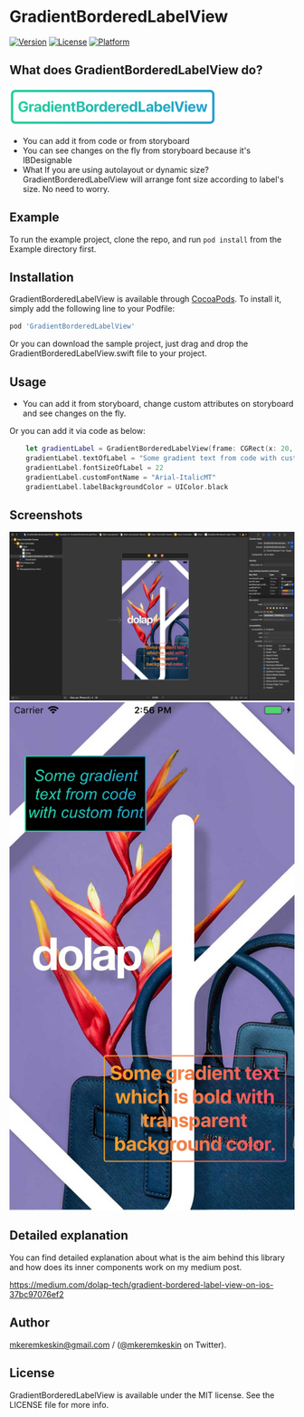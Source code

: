 # GradientBorderedLabelView

[![Version](https://img.shields.io/cocoapods/v/GradientBorderedLabelView.svg?style=flat)](https://cocoapods.org/pods/GradientBorderedLabelView)
[![License](https://img.shields.io/cocoapods/l/GradientBorderedLabelView.svg?style=flat)](https://cocoapods.org/pods/GradientBorderedLabelView)
[![Platform](https://img.shields.io/cocoapods/p/GradientBorderedLabelView.svg?style=flat)](https://cocoapods.org/pods/GradientBorderedLabelView)

## What does GradientBorderedLabelView do?

<img src = "Screenshots/gradientBorderedLabelViewLogo.png" >

- You can add it from code or from storyboard
- You can see changes on the fly from storyboard because it's IBDesignable
- What If you are using autolayout or dynamic size? GradientBorderedLabelView will arrange font size according to label's size. No need to worry.

## Example

To run the example project, clone the repo, and run `pod install` from the Example directory first.

## Installation

GradientBorderedLabelView is available through [CocoaPods](https://cocoapods.org). To install
it, simply add the following line to your Podfile:

```ruby
pod 'GradientBorderedLabelView'
```
Or you can download the sample project, just drag and drop the GradientBorderedLabelView.swift file to your project.

## Usage

- You can add it from storyboard, change custom attributes on storyboard and see changes on the fly.

Or you can add it via code as below:
```swift
    let gradientLabel = GradientBorderedLabelView(frame: CGRect(x: 20, y: 70, width: 160, height: 100))
    gradientLabel.textOfLabel = "Some gradient text from code with custom font"
    gradientLabel.fontSizeOfLabel = 22
    gradientLabel.customFontName = "Arial-ItalicMT"
    gradientLabel.labelBackgroundColor = UIColor.black
```    

## Screenshots
<img src = "Screenshots/storyboard.png" width = "1200" >
<img src = "Screenshots/simulator.png" width= "600">

## Detailed explanation
You can find detailed explanation about what is the aim behind this library and how does its inner components work on my medium post. 

https://medium.com/dolap-tech/gradient-bordered-label-view-on-ios-37bc97076ef2

## Author

mkeremkeskin@gmail.com / ([@mkeremkeskin](https://twitter.com/mkeremkeskin) on Twitter). 

## License

GradientBorderedLabelView is available under the MIT license. See the LICENSE file for more info.
